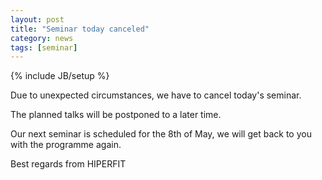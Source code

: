 ```yaml
---
layout: post
title: "Seminar today canceled"
category: news
tags: [seminar]
---
```

{% include JB/setup %}

Due to unexpected circumstances, we have to cancel today's seminar.

The planned talks will be postponed to a later time.

Our next seminar is scheduled for the 8th of May, we will get back to
you with the programme again.

Best regards from HIPERFIT